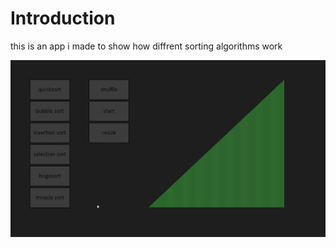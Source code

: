 # Introduction  
this is an app i made to show how diffrent sorting algorithms work  



![a video that shows how to app works](sort_visualizer.gif)
